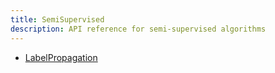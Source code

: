 ```yaml
---
title: SemiSupervised
description: API reference for semi-supervised algorithms
---
```


- [LabelPropagation](labelPropagation)
